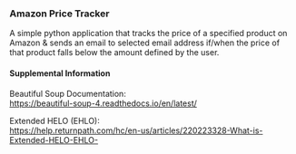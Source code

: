### Amazon Price Tracker

A simple python application that tracks the price of a specified product on Amazon & sends an email to selected email address if/when the price of that product falls below the amount defined by the user.


#### Supplemental Information

Beautiful Soup Documentation:  
https://beautiful-soup-4.readthedocs.io/en/latest/

Extended HELO (EHLO):  
https://help.returnpath.com/hc/en-us/articles/220223328-What-is-Extended-HELO-EHLO-
